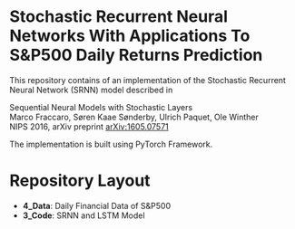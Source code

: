 # Stochastic Recurrent Neural Networks With Applications To S&P500 Daily Returns Prediction

This repository contains of an implementation of the Stochastic Recurrent Neural Network (SRNN) model described in

Sequential Neural Models with Stochastic Layers <br>
Marco Fraccaro, Søren Kaae Sønderby, Ulrich Paquet, Ole Winther <br>
NIPS 2016, arXiv preprint [arXiv:1605.07571](https://arxiv.org/abs/1605.07571)

The implementation is built using PyTorch Framework.

# Repository Layout
* **4_Data**: Daily Financial Data of S&P500 
* **3_Code**: SRNN and LSTM Model



